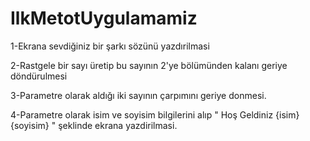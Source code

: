 # IlkMetotUygulamamiz

1-Ekrana sevdiğiniz bir şarkı sözünü yazdırilmasi 

2-Rastgele bir sayı üretip bu sayının 2'ye bölümünden kalanı geriye döndürulmesi

3-Parametre olarak aldığı iki sayının çarpımını geriye donmesi.

4-Parametre olarak isim ve soyisim bilgilerini alıp " Hoş Geldiniz {isim} {soyisim} " şeklinde ekrana yazdirilmasi.
